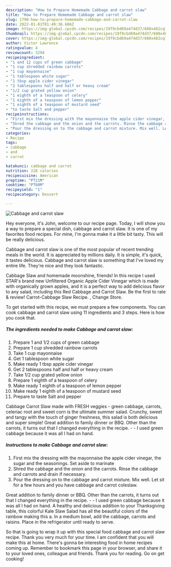 ```yaml
---
description: "How to Prepare Homemade Cabbage and carrot slaw"
title: "How to Prepare Homemade Cabbage and carrot slaw"
slug: 1790-how-to-prepare-homemade-cabbage-and-carrot-slaw
date: 2022-01-01T01:49:36.606Z
image: https://img-global.cpcdn.com/recipes/19f0cbd69a474d37/680x482cq70/cabbage-and-carrot-slaw-recipe-main-photo.jpg
thumbnail: https://img-global.cpcdn.com/recipes/19f0cbd69a474d37/680x482cq70/cabbage-and-carrot-slaw-recipe-main-photo.jpg
cover: https://img-global.cpcdn.com/recipes/19f0cbd69a474d37/680x482cq70/cabbage-and-carrot-slaw-recipe-main-photo.jpg
author: Victor Lawrence
ratingvalue: 4
reviewcount: 3294
recipeingredient:
- "1 and 12 cups of green cabbage"
- "1 cup shredded rainbow carrots"
- "1 cup mayonnaise"
- "1 tablespoon white sugar"
- "1 tbsp apple cider vinegar"
- "2 tablespoons half and half or heavy cream"
- "1/2 cup grated yellow onion"
- "1 eighth of a teaspoon of celery"
- "1 eighth of a teaspoon of lemon pepper"
- "1 eighth of a teaspoon of mustard seed"
- "to taste Salt and pepper"
recipeinstructions:
- "First mix the dressing with the mayonnaise the apple cider vinegar, the sugar and the seasonings. Set aside to marinate"
- "Shred the cabbage and the onion and the carrots. Rinse the cabbage and carrots and drain if necessary."
- "Pour the dressing on to the cabbage and carrot mixture. Mix well. Let sit for a few hours and you have cabbage and carrot coleslaw."
categories:
- Recipe
tags:
- cabbage
- and
- carrot

katakunci: cabbage and carrot 
nutrition: 228 calories
recipecuisine: American
preptime: "PT21M"
cooktime: "PT60M"
recipeyield: "1"
recipecategory: Dessert

---
```



![Cabbage and carrot slaw](https://img-global.cpcdn.com/recipes/19f0cbd69a474d37/680x482cq70/cabbage-and-carrot-slaw-recipe-main-photo.jpg)

Hey everyone, it's John, welcome to our recipe page. Today, I will show you a way to prepare a special dish, cabbage and carrot slaw. It is one of my favorites food recipes. For mine, I'm gonna make it a little bit tasty. This will be really delicious.

Cabbage and carrot slaw is one of the most popular of recent trending meals in the world. It is appreciated by millions daily. It is simple, it's quick, it tastes delicious. Cabbage and carrot slaw is something that I've loved my entire life. They're nice and they look fantastic.

Cabbage Slaw and homemade moonshine, friends! In this recipe I used STAR&#39;s brand new Unfiltered Organic Apple Cider Vinegar which is made with organically grown apples, and it is a perfect way to add delicious flavor to any salad, including this Red Cabbage and Carrot Slaw. Be the first to rate &amp; review! Carrot-Cabbage Slaw Recipe. , Change Store.


To get started with this recipe, we must prepare a few components. You can cook cabbage and carrot slaw using 11 ingredients and 3 steps. Here is how you cook that.

<!--inarticleads1-->

##### The ingredients needed to make Cabbage and carrot slaw:

1. Prepare 1 and 1/2 cups of green cabbage
1. Prepare 1 cup shredded rainbow carrots
1. Take 1 cup mayonnaise
1. Get 1 tablespoon white sugar
1. Make ready 1 tbsp apple cider vinegar
1. Get 2 tablespoons half and half or heavy cream
1. Take 1/2 cup grated yellow onion
1. Prepare 1 eighth of a teaspoon of celery
1. Make ready 1 eighth of a teaspoon of lemon pepper
1. Make ready 1 eighth of a teaspoon of mustard seed
1. Prepare to taste Salt and pepper


Cabbage Carrot Slaw made with FRESH veggies - green cabbage, carrots, celeriac root and sweet corn is the ultimate summer salad. Crunchy, sweet and tangy with the touch of ginger freshness, this salad is both delicious and super simple! Great addition to family dinner or BBQ. Other than the carrots, it turns out that I changed everything in the recipe. - - I used green cabbage because it was all I had on hand. 

<!--inarticleads2-->

##### Instructions to make Cabbage and carrot slaw:

1. First mix the dressing with the mayonnaise the apple cider vinegar, the sugar and the seasonings. Set aside to marinate
1. Shred the cabbage and the onion and the carrots. Rinse the cabbage and carrots and drain if necessary.
1. Pour the dressing on to the cabbage and carrot mixture. Mix well. Let sit for a few hours and you have cabbage and carrot coleslaw.


Great addition to family dinner or BBQ. Other than the carrots, it turns out that I changed everything in the recipe. - - I used green cabbage because it was all I had on hand. A healthy and delicious addition to your Thanksgiving table, this colorful Kale Slaw Salad has all the beautiful colors of the rainbow making this a. In a medium bowl, add the cabbage, carrots and raisins. Place in the refrigerator until ready to serve. 

So that is going to wrap it up with this special food cabbage and carrot slaw recipe. Thank you very much for your time. I am confident that you will make this at home. There's gonna be interesting food in home recipes coming up. Remember to bookmark this page in your browser, and share it to your loved ones, colleague and friends. Thank you for reading. Go on get cooking!
